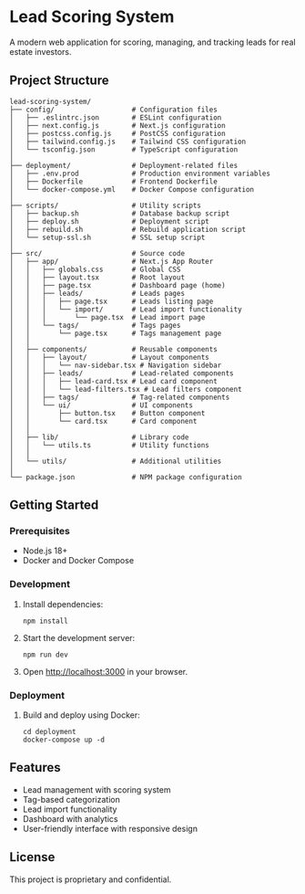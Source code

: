 # Lead Scoring System

A modern web application for scoring, managing, and tracking leads for real estate investors.

## Project Structure

```
lead-scoring-system/
├── config/                   # Configuration files
│   ├── .eslintrc.json        # ESLint configuration
│   ├── next.config.js        # Next.js configuration
│   ├── postcss.config.js     # PostCSS configuration
│   ├── tailwind.config.js    # Tailwind CSS configuration
│   └── tsconfig.json         # TypeScript configuration
│
├── deployment/               # Deployment-related files
│   ├── .env.prod             # Production environment variables
│   ├── Dockerfile            # Frontend Dockerfile
│   └── docker-compose.yml    # Docker Compose configuration
│
├── scripts/                  # Utility scripts
│   ├── backup.sh             # Database backup script
│   ├── deploy.sh             # Deployment script
│   ├── rebuild.sh            # Rebuild application script
│   └── setup-ssl.sh          # SSL setup script
│
├── src/                      # Source code
│   ├── app/                  # Next.js App Router
│   │   ├── globals.css       # Global CSS
│   │   ├── layout.tsx        # Root layout
│   │   ├── page.tsx          # Dashboard page (home)
│   │   ├── leads/            # Leads pages
│   │   │   ├── page.tsx      # Leads listing page
│   │   │   └── import/       # Lead import functionality
│   │   │       └── page.tsx  # Lead import page
│   │   └── tags/             # Tags pages
│   │       └── page.tsx      # Tags management page
│   │
│   ├── components/           # Reusable components
│   │   ├── layout/           # Layout components
│   │   │   └── nav-sidebar.tsx # Navigation sidebar
│   │   ├── leads/            # Lead-related components
│   │   │   ├── lead-card.tsx # Lead card component
│   │   │   └── lead-filters.tsx # Lead filters component
│   │   ├── tags/             # Tag-related components
│   │   └── ui/               # UI components
│   │       ├── button.tsx    # Button component
│   │       └── card.tsx      # Card component
│   │
│   ├── lib/                  # Library code
│   │   └── utils.ts          # Utility functions
│   │
│   └── utils/                # Additional utilities
│
└── package.json              # NPM package configuration
```

## Getting Started

### Prerequisites

- Node.js 18+
- Docker and Docker Compose

### Development

1. Install dependencies:
   ```
   npm install
   ```

2. Start the development server:
   ```
   npm run dev
   ```

3. Open [http://localhost:3000](http://localhost:3000) in your browser.

### Deployment

1. Build and deploy using Docker:
   ```
   cd deployment
   docker-compose up -d
   ```

## Features

- Lead management with scoring system
- Tag-based categorization
- Lead import functionality
- Dashboard with analytics
- User-friendly interface with responsive design

## License

This project is proprietary and confidential. 